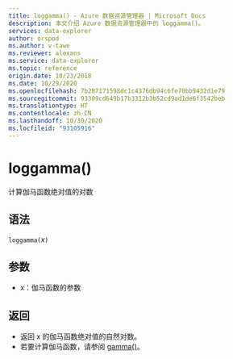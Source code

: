 ```yaml
---
title: loggamma() - Azure 数据资源管理器 | Microsoft Docs
description: 本文介绍 Azure 数据资源管理器中的 loggamma()。
services: data-explorer
author: orspod
ms.author: v-tawe
ms.reviewer: alexans
ms.service: data-explorer
ms.topic: reference
origin.date: 10/23/2018
ms.date: 10/29/2020
ms.openlocfilehash: 7b287171598dc1c4376db94c6fe70bb9432d1e79
ms.sourcegitcommit: 93309cd649b17b3312b3b52cd9ad1de6f3542beb
ms.translationtype: HT
ms.contentlocale: zh-CN
ms.lasthandoff: 10/30/2020
ms.locfileid: "93105916"
---
```

# <a name="loggamma"></a>loggamma()

计算伽马函数绝对值的对数

## <a name="syntax"></a>语法

`loggamma(`*x*`)`

## <a name="arguments"></a>参数

* x：伽马函数的参数

## <a name="returns"></a>返回

* 返回 x 的伽马函数绝对值的自然对数。
* 若要计算伽马函数，请参阅 [gamma()](gammafunction.md)。